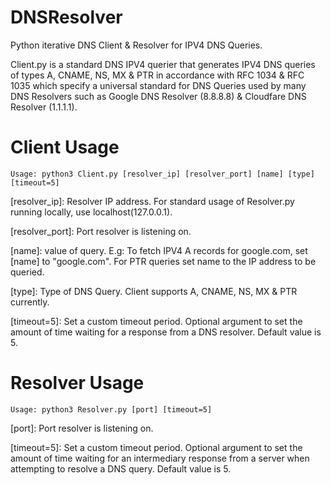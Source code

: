 # DNSResolver
Python iterative DNS Client & Resolver for IPV4 DNS Queries.

Client.py is a standard DNS IPV4 querier that generates IPV4 DNS queries of types A, CNAME, NS, MX & PTR in accordance with RFC 1034 & RFC 1035 which specify a universal standard for DNS Queries used by many DNS Resolvers such as Google DNS Resolver (8.8.8.8) & Cloudfare DNS Resolver (1.1.1.1).
# Client Usage

```Usage: python3 Client.py [resolver_ip] [resolver_port] [name] [type] [timeout=5]```

[resolver_ip]: Resolver IP address. For standard usage of Resolver.py running locally, use localhost(127.0.0.1). 

[resolver_port]: Port resolver is listening on. 

[name]: value of query. E.g: To fetch IPV4 A records for google.com, set [name] to "google.com". For PTR queries set name to the IP address to be queried. 

[type]: Type of DNS Query. Client supports A, CNAME, NS, MX & PTR currently. 

[timeout=5]: Set a custom timeout period. Optional argument to set the amount of time waiting for a response from a DNS resolver. Default value is 5.

# Resolver Usage

```Usage: python3 Resolver.py [port] [timeout=5]```

[port]: Port resolver is listening on. 

[timeout=5]: Set a custom timeout period. Optional argument to set the amount of time waiting for an intermediary response from a server when attempting to resolve a DNS query. Default value is 5.

